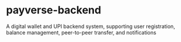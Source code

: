 # payverse-backend
A digital wallet and UPI backend system, supporting user registration, balance management, peer-to-peer transfer, and notifications
